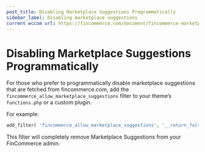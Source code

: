 ```yaml
---
post_title: Disabling Marketplace Suggestions Programmatically
sidebar_label: Disabling marketplace suggestions
current wccom url: https://fincommerce.com/document/fincommerce-marketplace-suggestions-settings/#section-6
---
```


# Disabling Marketplace Suggestions Programmatically


For those who prefer to programmatically disable marketplace suggestions that are fetched from fincommerce.com, add the `fincommerce_allow_marketplace_suggestions` filter to your theme’s `functions.php` or a custom plugin. 

For example: 

```php
add_filter( 'fincommerce_allow_marketplace_suggestions', '__return_false' );
```

This filter will completely remove Marketplace Suggestions from your FinCommerce admin.
